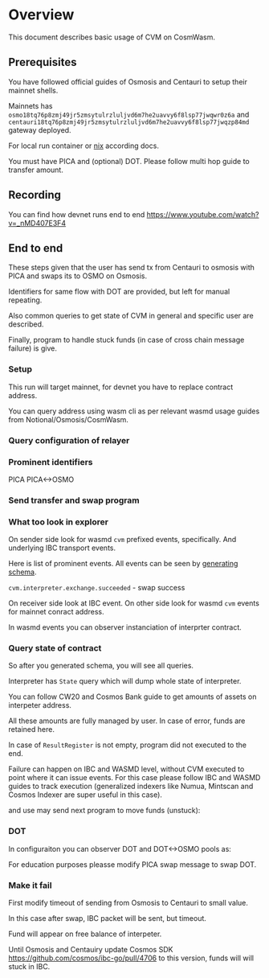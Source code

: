 # Overview

This document describes basic usage of CVM on CosmWasm.

## Prerequisites

You have followed official guides of Osmosis and Centauri to setup their mainnet shells.

Mainnets has `osmo18tq76p8zmj49jr5zmsytulrzluljvd6m7he2uavvy6f8lsp77jwqwr0z6a` and `centauri18tq76p8zmj49jr5zmsytulrzluljvd6m7he2uavvy6f8lsp77jwqzp84md` gateway deployed.

For local run container or [nix](../../docs/docs/nix.md) according docs.

You must have PICA and (optional) DOT. Please follow multi hop guide to transfer amount.

## Recording 

You can find how devnet runs end to end https://www.youtube.com/watch?v=_nMD407E3F4

## End to end

These steps given that the user has send tx from Centauri to osmosis with PICA and swaps its to OSMO on Osmosis.

Identifiers for same flow with DOT are provided, but left for manual repeating.

Also common queries to get state of CVM in general and specific user are described. 

Finally, program to handle stuck funds (in case of cross chain message failure) is give.

### Setup

This run will target mainnet, for devnet you have to replace contract address.

You can query address using wasm cli as per relevant wasmd usage guides from Notional/Osmosis/CosmWasm.


### Query configuration of relayer


### Prominent identifiers

PICA
PICA<->OSMO

### Send transfer and swap program

### What too look in explorer

On sender side look for wasmd `cvm` prefixed events, specifically.
And underlying IBC transport events.

Here is list of prominent events. All events can be seen by [generating schema](./cosmwasm/README.md).

`cvm.interpreter.exchange.succeeded` - swap success

On receiver side look at IBC event.
On other side look for wasmd `cvm` events for mainnet conract address.




In wasmd events you can observer instanciation of interprter contract.


### Query state of contract 


So after you generated schema, you will see all queries. 

Interpreter has `State` query which will dump whole state of interpreter.

You can follow CW20 and Cosmos Bank guide to get amounts of assets on interpeter address.

All these amounts are fully managed by user. In case of error, funds are retained here.

In case of `ResultRegister` is not empty, program did not executed to the end. 

Failure can happen on IBC and WASMD level, without CVM executed to point where it can issue events. 
For this case please follow IBC and WASMD guides to track execution (generalized indexers like Numua, Mintscan and Cosmos Indexer are super useful in this case).

and use may send next program to move funds (unstuck):


### DOT

In configuraiton you can observer DOT and DOT<->OSMO pools as:

For education purposes pleasse modify PICA swap message to swap DOT.


### Make it fail

First modify timeout of sending from Osmosis to Centauri to small value.

In this case after swap, IBC packet will be sent, but timeout. 

Fund will appear on free balance of interpeter.


Until Osmosis and Centauiry update Cosmos SDK https://github.com/cosmos/ibc-go/pull/4706 to this version, funds will will stuck in IBC. 